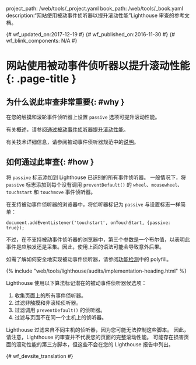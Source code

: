 project_path: /web/tools/_project.yaml
book_path: /web/tools/_book.yaml
description:“网站使用被动事件侦听器以提升滚动性能”Lighthouse 审查的参考文档。

{# wf_updated_on:2017-12-19 #}
{# wf_published_on:2016-11-30 #}
{# wf_blink_components: N/A #}

# 网站使用被动事件侦听器以提升滚动性能 {: .page-title }

## 为什么说此审查非常重要{: #why }

在您的触摸和滚轮事件侦听器上设置 `passive` 选项可提升滚动性能。


有关概述，请参阅[通过被动事件侦听器提升滚动性能][blog]。


有关技术详细信息，请参阅被动事件侦听器规范中的[说明][explainer]。


[blog]: /web/updates/2016/06/passive-event-listeners
[explainer]: https://github.com/WICG/EventListenerOptions/blob/gh-pages/explainer.md

## 如何通过此审查{: #how }

将 `passive` 标志添加到 Lighthouse 已识别的所有事件侦听器。
一般情况下，将 `passive` 标志添加到每个没有调用 `preventDefault()` 的 `wheel`、`mousewheel`、`touchstart` 和 `touchmove` 事件侦听器。



在支持被动事件侦听器的浏览器中，将侦听器标记为 `passive` 与设置标志一样简单：


    document.addEventListener('touchstart', onTouchStart, {passive: true});

不过，在不支持被动事件侦听器的浏览器中，第三个参数是一个布尔值，以表明此事件是应触发还是采集。因此，使用上面的语法可能会导致意外后果。



如需了解如何安全地实现被动事件侦听器，请参阅[功能检测][polyfill]中的 polyfill。


[polyfill]: https://github.com/WICG/EventListenerOptions/blob/gh-pages/explainer.md#feature-detection

{% include "web/tools/lighthouse/audits/implementation-heading.html" %}

Lighthouse 使用以下算法标记潜在的被动事件侦听器候选项：


1. 收集页面上的所有事件侦听器。
1. 过滤非触摸和非滚轮侦听器。
1. 过滤调用 `preventDefault()` 的侦听器。
1. 过滤与页面不在同一个主机上的侦听器。


Lighthouse 过滤来自不同主机的侦听器，因为您可能无法控制这些脚本。
因此，请注意，Lighthouse 的审查并不代表您的页面的完整滚动性能。
可能存在损害页面的滚动性能的第三方脚本，但这些不会在您的 Lighthouse 报告中列出。




{# wf_devsite_translation #}
